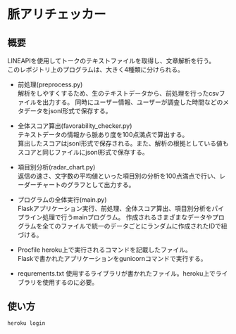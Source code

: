 # 脈アリチェッカー
## 概要
LINEAPIを使用してトークのテキストファイルを取得し、文章解析を行う。  
このレポジトリ上のプログラムは、大きく4種類に分けられる。 
* 前処理(preprocess.py)  
解析をしやすくするため、生のテキストデータから、前処理を行ったcsvファイルを出力する。
同時にユーザー情報、ユーザーが調査した時間などのメタデータをjsonl形式で保存する。

* 全体スコア算出(favorability_checker.py)  
テキストデータの情報から脈あり度を100点満点で算出する。  
算出したスコアはjsonl形式で保存される。また、解析の根拠としている値も
スコアと同じファイルにjsonl形式で保存する。

* 項目別分析(radar_chart.py)  
返信の速さ、文字数の平均値といった項目別の分析を100点満点で行い、レーダーチャートのグラフとして出力する。

* プログラムの全体実行(main.py)  
Flaskアプリケーション実行、前処理、全体スコア算出、項目別分析をパイプライン処理で行うmainプログラム。
作成されるさまざまなデータやプログラムを全てのファイルで統一のデータごとにランダムに作成されたIDで紐づける。  

* Procfile
heroku上で実行されるコマンドを記載したファイル。  
Flaskで書かれたアプリケーションをgunicornコマンドで実行する。  

* requrements.txt
使用するライブラリが書かれたファイル。heroku上でライブラリを使用するのに必要。

## 使い方
``` heroku login ```
